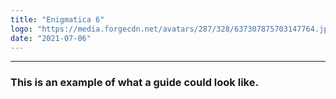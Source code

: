 ```yaml
---
title: "Enigmatica 6"
logo: "https://media.forgecdn.net/avatars/287/328/637307875703147764.jpeg"
date: "2021-07-06"
---
```


---

### This is an example of what a guide could look like.
